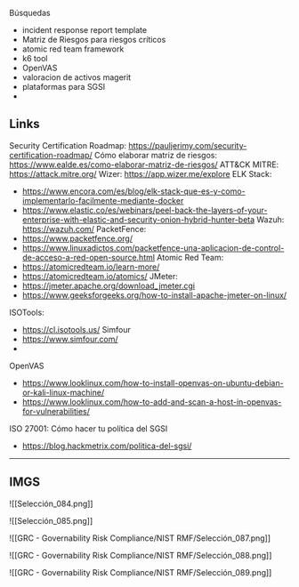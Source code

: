 


Búsquedas
* incident response report template
* Matriz de Riesgos para riesgos críticos
* atomic red team framework
* k6 tool
* OpenVAS
* valoracion de activos magerit
* plataformas para SGSI
* 



## Links

Security Certification Roadmap: https://pauljerimy.com/security-certification-roadmap/
Cómo elaborar matriz de riesgos: https://www.ealde.es/como-elaborar-matriz-de-riesgos/
ATT&CK MITRE: https://attack.mitre.org/
Wizer: https://app.wizer.me/explore
ELK Stack: 
- https://www.encora.com/es/blog/elk-stack-que-es-y-como-implementarlo-facilmente-mediante-docker
- https://www.elastic.co/es/webinars/peel-back-the-layers-of-your-enterprise-with-elastic-and-security-onion-hybrid-hunter-beta
Wazuh: https://wazuh.com/
PacketFence: 
- https://www.packetfence.org/
- https://www.linuxadictos.com/packetfence-una-aplicacion-de-control-de-acceso-a-red-open-source.html
Atomic Red Team:
- https://atomicredteam.io/learn-more/
- https://atomicredteam.io/atomics/
JMeter: 
- https://jmeter.apache.org/download_jmeter.cgi
- https://www.geeksforgeeks.org/how-to-install-apache-jmeter-on-linux/

ISOTools:
- https://cl.isotools.us/
Simfour
- https://www.simfour.com/
- 

OpenVAS
- https://www.looklinux.com/how-to-install-openvas-on-ubuntu-debian-or-kali-linux-machine/
- https://www.looklinux.com/how-to-add-and-scan-a-host-in-openvas-for-vulnerabilities/

ISO 27001: Cómo hacer tu política del SGSI
- https://blog.hackmetrix.com/politica-del-sgsi/









---
## IMGS

![[Selección_084.png]]


![[Selección_085.png]]

![[GRC - Governability Risk Compliance/NIST RMF/Selección_087.png]]


![[GRC - Governability Risk Compliance/NIST RMF/Selección_088.png]]


![[GRC - Governability Risk Compliance/NIST RMF/Selección_089.png]]









